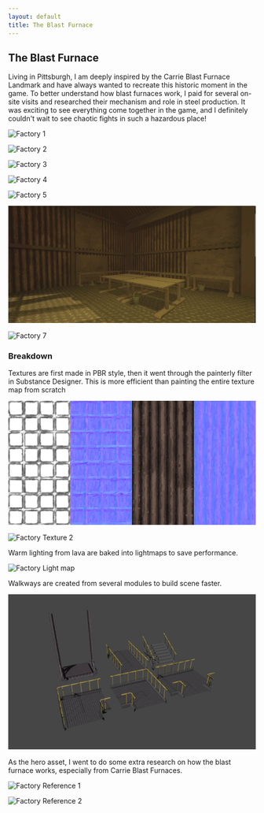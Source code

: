 ```yaml
---
layout: default
title: The Blast Furnace
---
```


<div class="one-column" markdown="1">

## The Blast Furnace

Living in Pittsburgh, I am deeply inspired by the Carrie Blast Furnace Landmark and have always wanted to recreate this historic moment in the game. To better understand how blast furnaces work, I paid for several on-site visits and researched their mechanism and role in steel production. It was exciting to see everything come together in the game, and I definitely couldn't wait to see chaotic fights in such a hazardous place!

![Factory 1](/assets/images/AGD/Factory_1.png)

![Factory 2](/assets/images/AGD/Factory_2.png)

![Factory 3](/assets/images/AGD/Factory_3.png)

![Factory 4](/assets/images/AGD/Factory_4.png)

![Factory 5](/assets/images/AGD/Factory_5.png)

![Factory 6](/assets/images/AGD/Factory_6.png)

![Factory 7](/assets/images/AGD/Factory_7.png)

### Breakdown

Textures are first made in PBR style, then it went through the painterly filter in Substance Designer. This is more efficient than painting the entire texture map from scratch

![Factory Texture 1](/assets/images/AGD/Factory_texture_1.png)

![Factory Texture 2](/assets/images/AGD/Factory_texture_2.png)

Warm lighting from lava are baked into lightmaps to save performance.

![Factory Light map](/assets/images/AGD/Factory_lightmap.png)

Walkways are created from several modules to build scene faster.

![Factory Walkway module](/assets/images/AGD/Factory_modulesWalkway.png)

As the hero asset, I went to do some extra research on how the blast furnace works, especially from Carrie Blast Furnaces.

</div>

<div class="two-column" markdown="1">

![Factory Reference 1](/assets/images/AGD/Factory_ref_1.png)

![Factory Reference 2](/assets/images/AGD/Factory_ref_2.png)

</div>